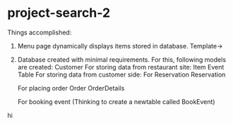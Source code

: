 # project-search-2
Things accomplished:
1. Menu page dynamically displays items stored in database.
     Template->

2. Database created with minimal requirements. For this, following models are created: 
    Customer
 For storing data from restaurant site:
    Item
    Event
    Table
 For storing data from customer side:
    For Reservation
      Reservation
      
    For placing order
      Order
      OrderDetails
      
    For booking event
      (Thinking to create a newtable called BookEvent)
    
hi 
